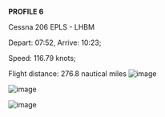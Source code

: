 **PROFILE 6**

Cessna 206 EPLS - LHBM

Depart: 07:52, Arrive: 10:23;

Speed: 116.79 knots;

Flight distance: 276.8 nautical miles
![image](https://github.com/user-attachments/assets/3a102a9b-2a37-48d9-b0eb-c3b0d9b453a5)

![image](https://github.com/user-attachments/assets/ba5361de-72e3-48cb-bf92-b5630443d93c)

![image](https://github.com/user-attachments/assets/4f637edb-a0b5-436e-8796-af87af273930)
